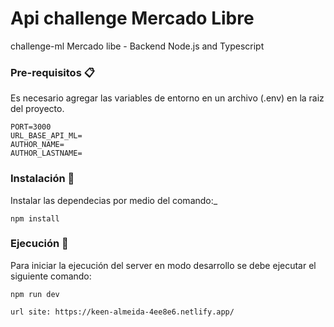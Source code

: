 # Api challenge Mercado Libre

challenge-ml Mercado libe - Backend
Node.js and Typescript

### Pre-requisitos 📋

Es necesario agregar las variables de entorno en un archivo (.env) en la raiz del proyecto.

```
PORT=3000
URL_BASE_API_ML=
AUTHOR_NAME=
AUTHOR_LASTNAME=

```

### Instalación 🔧

Instalar las dependecias por medio del comando:\_

```
npm install
```

### Ejecución 🚀

Para iniciar la ejecución del server en modo desarrollo se debe ejecutar el siguiente comando:

```
npm run dev
```

```
url site: https://keen-almeida-4ee8e6.netlify.app/
```
